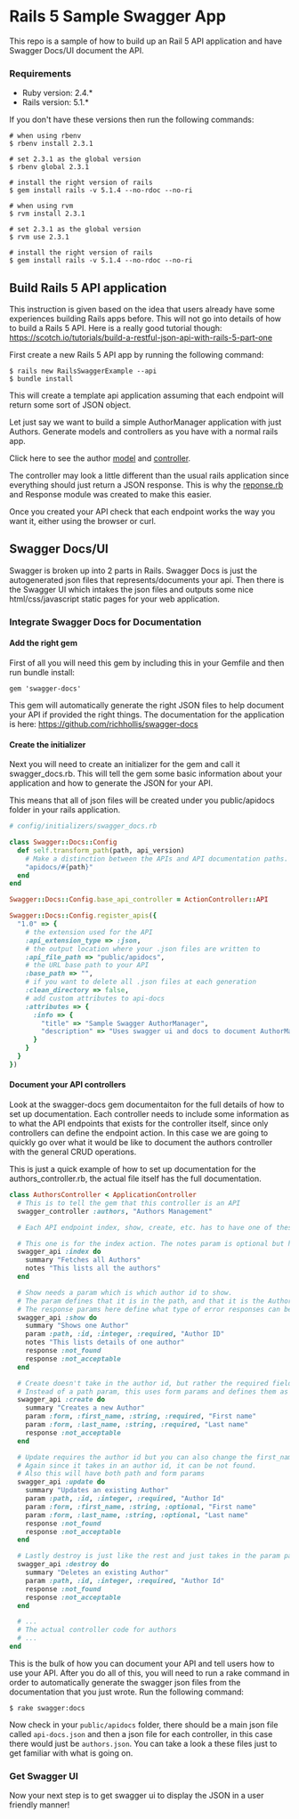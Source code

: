 # Rails 5 Sample Swagger App

This repo is a sample of how to build up an Rail 5 API application and have Swagger Docs/UI document the API.

### Requirements

 * Ruby version: 2.4.*
 * Rails version: 5.1.*

 If you don't have these versions then run the following commands:

 ```
# when using rbenv
$ rbenv install 2.3.1

# set 2.3.1 as the global version
$ rbenv global 2.3.1

# install the right version of rails
$ gem install rails -v 5.1.4 --no-rdoc --no-ri
 ```

```
# when using rvm
$ rvm install 2.3.1

# set 2.3.1 as the global version
$ rvm use 2.3.1

# install the right version of rails
$ gem install rails -v 5.1.4 --no-rdoc --no-ri
```

## Build Rails 5 API application

This instruction is given based on the idea that users already have some experiences building Rails apps before. This will not go into details of how to build a Rails 5 API. Here is a really good tutorial though: https://scotch.io/tutorials/build-a-restful-json-api-with-rails-5-part-one

First create a new Rails 5 API app by running the following command:

```
$ rails new RailsSwaggerExample --api
$ bundle install
```

This will create a template api application assuming that each endpoint will return some sort of JSON object.

Let just say we want to build a simple AuthorManager application with just Authors. Generate models and controllers as you have with a normal rails app.

Click here to see the author [model](https://github.com/495-Labs-Projects/RailsSwaggerExample/blob/master/app/models/author.rb) and [controller](https://github.com/495-Labs-Projects/RailsSwaggerExample/blob/master/app/controllers/authors_controller.rb).

The controller may look a little different than the usual rails application since everything should just return a JSON response. This is why the [reponse.rb](https://github.com/495-Labs-Projects/RailsSwaggerExample/blob/master/app/controllers/concerns/response.rb) and Response module was created to make this easier.

Once you created your API check that each endpoint works the way you want it, either using the browser or curl.


## Swagger Docs/UI

Swagger is broken up into 2 parts in Rails. Swagger Docs is just the autogenerated json files that represents/documents your api. Then there is the Swagger UI which intakes the json files and outputs some nice html/css/javascript static pages for your web application. 

### Integrate Swagger Docs for Documentation

#### Add the right gem

First of all you will need this gem by including this in your Gemfile and then run bundle install:

```
gem 'swagger-docs'
```

This gem will automatically generate the right JSON files to help document your API if provided the right things. The documentation for the application is here: https://github.com/richhollis/swagger-docs

#### Create the initializer

Next you will need to create an initializer for the gem and call it swagger_docs.rb. This will tell the gem some basic information about your application and how to generate the JSON for your API.

This means that all of json files will be created under you public/apidocs folder in your rails application. 

```ruby
# config/initializers/swagger_docs.rb

class Swagger::Docs::Config
  def self.transform_path(path, api_version)
    # Make a distinction between the APIs and API documentation paths.
    "apidocs/#{path}"
  end
end

Swagger::Docs::Config.base_api_controller = ActionController::API 

Swagger::Docs::Config.register_apis({
  "1.0" => {
    # the extension used for the API
    :api_extension_type => :json,
    # the output location where your .json files are written to
    :api_file_path => "public/apidocs",
    # the URL base path to your API
    :base_path => "",
    # if you want to delete all .json files at each generation
    :clean_directory => false,
    # add custom attributes to api-docs
    :attributes => {
      :info => {
        "title" => "Sample Swagger AuthorManager",
        "description" => "Uses swagger ui and docs to document AuthorManager API"
      }
    }
  }
})
```

#### Document your API controllers

Look at the swagger-docs gem documentaiton for the full details of how to set up documentation. Each controller needs to include some information as to what the API endpoints that exists for the controller itself, since only controllers can define the endpoint action. In this case we are going to quickly go over what it would be like to document the authors controller with the general CRUD operations.

This is just a quick example of how to set up documentation for the authors_controller.rb, the actual file itself has the full documentation.

```ruby
class AuthorsController < ApplicationController
  # This is to tell the gem that this controller is an API
  swagger_controller :authors, "Authors Management"

  # Each API endpoint index, show, create, etc. has to have one of these descriptions

  # This one is for the index action. The notes param is optional but helps describe what the index endpoint does
  swagger_api :index do
    summary "Fetches all Authors"
    notes "This lists all the authors"
  end

  # Show needs a param which is which author id to show.
  # The param defines that it is in the path, and that it is the Author's ID
  # The response params here define what type of error responses can be returned back to the user from your API. In this case the error responses are 404 not_found and not_acceptable.
  swagger_api :show do
    summary "Shows one Author"
    param :path, :id, :integer, :required, "Author ID"
    notes "This lists details of one author"
    response :not_found
    response :not_acceptable
  end

  # Create doesn't take in the author id, but rather the required fields for a author (namely first_name and last_name)
  # Instead of a path param, this uses form params and defines them as required
  swagger_api :create do
    summary "Creates a new Author"
    param :form, :first_name, :string, :required, "First name"
    param :form, :last_name, :string, :required, "Last name"
    response :not_acceptable
  end

  # Update requires the author id but you can also change the first_name and/or last_name of the author.
  # Again since it takes in an author id, it can be not found.
  # Also this will have both path and form params
  swagger_api :update do
    summary "Updates an existing Author"
    param :path, :id, :integer, :required, "Author Id"
    param :form, :first_name, :string, :optional, "First name"
    param :form, :last_name, :string, :optional, "Last name"
    response :not_found
    response :not_acceptable
  end

  # Lastly destroy is just like the rest and just takes in the param path for author id. 
  swagger_api :destroy do
    summary "Deletes an existing Author"
    param :path, :id, :integer, :required, "Author Id"
    response :not_found
    response :not_acceptable
  end

  # ...
  # The actual controller code for authors
  # ...
end
```

This is the bulk of how you can document your API and tell users how to use your API. After you do all of this, you will need to run a rake command in order to automatically generate the swagger json files from the documentation that you just wrote. Run the following command:

```
$ rake swagger:docs
```
Now check in your ```public/apidocs``` folder, there should be a main json file called ```api-docs.json``` and then a json file for each controller, in this case there would just be ```authors.json```. You can take a look a these files just to get familiar with what is going on. 


### Get Swagger UI

Now your next step is to get swagger ui to display the JSON in a user friendly manner!


